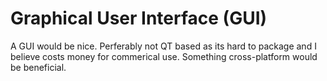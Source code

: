 # Graphical User Interface (GUI)

A GUI would be nice. Perferably not QT based as its hard to package and I believe costs money for commerical use. Something cross-platform would be beneficial.

